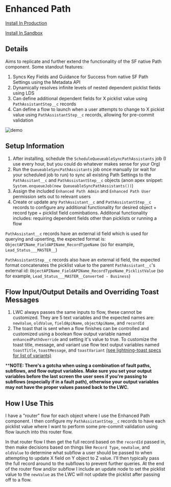 # Enhanced Path

[Install In Production](https://login.salesforce.com/packaging/installPackage.apexp?p0=04tgL0000007xHtQAI)

[Install In Sandbox](https://test.salesforce.com/packaging/installPackage.apexp?p0=04tgL0000007xHtQAI)

## Details

Aims to replicate and further extend the functionality of the SF native Path component. Some standout features:

1. Syncs Key Fields and Guidance for Success from native SF Path Settings using the Metadata API
2. Dynamically resolves infinite levels of nested dependent picklist fields using LDS
3. Can define additional dependent fields for X picklist value using `PathAssistantStep__c` records
4. Can define a flow to launch when a user attempts to change to X pickist value using `PathAssistantStep__c` records, allowing for pre-commit validation

![demo](https://i.postimg.cc/pT616MKJ/chrome-BBbh-LZYu8b.gif)

## Setup Information

1. After installing, schedule the `ScheduleQueueableSyncPathAssistants` job (I use every hour, but you could do whatever makes sense for your Org)
2. Run the `QueueableSyncPathAssistants` job once manually (or wait for your scheduled job to run) to sync all existing Path Settings to the `PathAssitant__c` and `PathAssistantStep__c` objects (anon apex snippet: `System.enqueueJob(new QueueableSyncPathAssistants())`)
3. Assign the included `Enhanced Path Admin` and `Enhanced Path User` permission sets out to relevant users
4. Create or update any `PathAssistant__c` and `PathAssistantStep__c` records to configure any additional functionality for desired object + record type + picklist field cominbations. Additonal functionality includes: requiring dependent fields other than picklists or running a flow

`PathAssistant__c` records have an external id field which is used for querying and upserting, the expected format is: `ObjectAPIName_FieldAPIName_RecordTypeName` (so for example, `Lead_Status___MASTER__`)

`PathAssistantStep__c` records also have an external id field, the expected format concatenates the picklist value to the parent `PathAssistant__c`'s external id: `ObjectAPIName_FieldAPIName_RecordTypeName_PicklistValue` (so for example, `Lead_Status___MASTER__Converted - Business`)


## Flow Input/Output Details and Overriding Toast Messages

1. LWC always passes the same inputs to flow, these cannot be customized. They are 5 text variables and the expected names are: `newValue`, `oldValue`, `fieldApiName`, `objectApiName`, and `recordId`
2. The toast that is sent when a flow finishes can be controlled and customized using a boolean flow output variable named `enhancedPathOverride` and setting it's value to true. To customize the toast title, message, and variant use flow text output variables named `toastTitle`, `toastMessage`, and `toastVariant` [(see lightning-toast specs for list of variants)](https://developer.salesforce.com/docs/component-library/bundle/lightning-toast/specification)

  ****NOTE: There's a gotcha when using a combination of fault paths, subflows, and flow output variables. Make sure you set your output variables before the last screen the user sees if you're passing to subflows (especially if in a fault path), otherwise your output variables may    not have the proper values passed back to the LWC.**

## How I Use This

I have a "router" flow for each object where I use the Enhanced Path component. I then configure my `PathAssistantStep__c` records to have each picklist value where I want to perform some pre-commit validation using flow launch into this router flow.

In that router flow I then get the full record based on the `recordId` passed in, then make decisions based on things like `Record Type`, `newValue`, and `oldValue` to determine what subflow a user should be passed to when attempting to update X field on Y object to Z value. I'll then typically pass the full record around to the subflows to prevent further queries. At the end of the router flow and/or subflow I include an update node to set the picklist value to the `newValue` as the LWC will not update the picklist after passing off to a flow.



